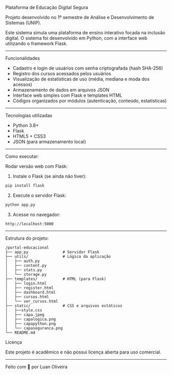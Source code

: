Plataforma de Educação Digital Segura

Projeto desenvolvido no 1º semestre de Análise e Desenvolvimento de Sistemas (UNIP).

Este sistema simula uma plataforma de ensino interativo focada na inclusão digital. O sistema foi desenvolvido em Python, com a interface web utilizando o framework Flask.

---

Funcionalidades

-  Cadastro e login de usuários com senha criptografada (hash SHA-256)
-  Registro dos cursos acessados pelos usuários
-  Visualização de estatísticas de uso (média, mediana e moda dos acessos)
-  Armazenamento de dados em arquivos JSON
-  Interface web simples com Flask e templates HTML
-  Códigos organizados por módulos (autenticação, conteúdo, estatísticas)

---

Tecnologias utilizadas

- Python 3.8+
- Flask
- HTML5 + CSS3
- JSON (para armazenamento local)

---

 Como executar:
 
Rodar versão web com Flask:

1. Instale o Flask (se ainda não tiver):
```bash
pip install flask
```

2. Execute o servidor Flask:
```bash
python app.py
```

3. Acesse no navegador:
```
http://localhost:5000
```

---

Estrutura do projeto:

```
/portal-educacional
├── app.py               # Servidor Flask
├── utils/               # Lógica da aplicação
│   ├── auth.py
│   ├── content.py
│   ├── stats.py
│   └── storage.py
├── templates/           # HTML (para Flask)
│   ├── login.html
│   ├── register.html
│   ├── dashboard.html
│   ├── cursos.html
│   └── ver_cursos.html
├── static/              # CSS e arquivos estáticos
│   ├──style.css
│   ├── capa.jpeg
│   ├── capalogica.png
│   ├── capapython.png
│   └── capaseguranca.png
└── README.md
```

Licença

Este projeto é acadêmico e não possui licença aberta para uso comercial.

---

Feito com 💙 por Luan Oliveira
